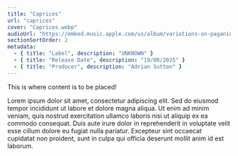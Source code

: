 ```yaml
---
title: "Caprices"
url: "caprices"
cover: "Caprices.webp"
audioUrl: "https://embed.music.apple.com/us/album/variations-on-paganinis-caprice-no-24-in-a-minor-pagvar/1612462755?i=1612464534"
sectionSortOrder: 2
metadata:
  - { title: "Label", description: "UNKNOWN" }
  - { title: "Release Date", description: "19/08/2025" }
  - { title: "Producer", description: "Adrian Sutton" }
---
```


This is where content is to be placed!

Lorem ipsum dolor sit amet, consectetur adipiscing elit. Sed do eiusmod tempor incididunt ut labore et dolore magna aliqua. Ut enim ad minim veniam, quis nostrud exercitation ullamco laboris nisi ut aliquip ex ea commodo consequat. Duis aute irure dolor in reprehenderit in voluptate velit esse cillum dolore eu fugiat nulla pariatur. Excepteur sint occaecat cupidatat non proident, sunt in culpa qui officia deserunt mollit anim id est laborum.
